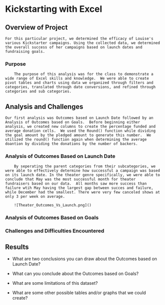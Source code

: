 # Kickstarting with Excel

## Overview of Project
    For this particular project, we determined the efficacy of Louise's various Kickstarter campaigns. Using the collected data, we determined the overall success of her campaigns based on launch dates and fundraising goals. 

### Purpose
        The purpose of this analysis was for the class to demonstrate a wide range of Excel skills and knowledge.  We were able to create pivot tables and charts using data we organized through filters and categories, translated through date conversions, and refined through categories and sub categories.

## Analysis and Challenges
    Our first analysis was Outcomes based on Launch Date followed by an Analysis of Outcomes based on Goals.  Before beginning either analysis, we created new columns to create the percentage funded and average donation cells.  We used the Round() function while dividing the goal amount by the pledged amount to generate this number.  We utilized the round() function again when determining the average doantion by dividing the donations by the number of backers.  

### Analysis of Outcomes Based on Launch Date
        By seperating the parent categories from their subcategories, we were able to effectively determine how successful a campaign was based on its launch date. In the theater genre specifically, we were able to conclude that May was the most successful month for theater fundraisers based on our data.  All months saw more success than failure wtih May having the largest gap between succes and failure, while December had the smallest. There were very few canceled shows at only 3 per week on average.

        ![Theater_Outcomes_Vs_Launch.png]()
### Analysis of Outcomes Based on Goals

### Challenges and Difficulties Encountered

## Results

- What are two conclusions you can draw about the Outcomes based on Launch Date?

- What can you conclude about the Outcomes based on Goals?

- What are some limitations of this dataset?

- What are some other possible tables and/or graphs that we could create?
